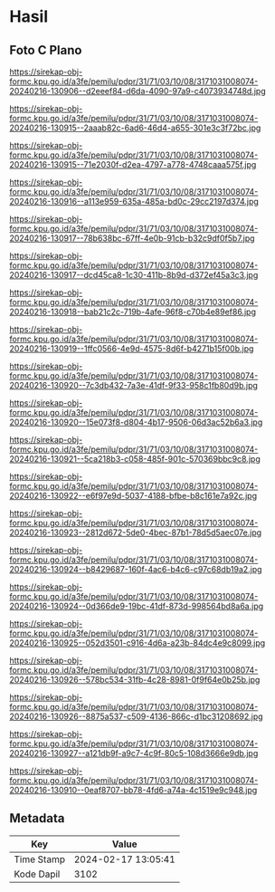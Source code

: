 # Hasil

## Foto C Plano

https://sirekap-obj-formc.kpu.go.id/a3fe/pemilu/pdpr/31/71/03/10/08/3171031008074-20240216-130906--d2eeef84-d6da-4090-97a9-c4073934748d.jpg

https://sirekap-obj-formc.kpu.go.id/a3fe/pemilu/pdpr/31/71/03/10/08/3171031008074-20240216-130915--2aaab82c-6ad6-46d4-a655-301e3c3f72bc.jpg

https://sirekap-obj-formc.kpu.go.id/a3fe/pemilu/pdpr/31/71/03/10/08/3171031008074-20240216-130915--71e2030f-d2ea-4797-a778-4748caaa575f.jpg

https://sirekap-obj-formc.kpu.go.id/a3fe/pemilu/pdpr/31/71/03/10/08/3171031008074-20240216-130916--a113e959-635a-485a-bd0c-29cc2197d374.jpg

https://sirekap-obj-formc.kpu.go.id/a3fe/pemilu/pdpr/31/71/03/10/08/3171031008074-20240216-130917--78b638bc-67ff-4e0b-91cb-b32c9df0f5b7.jpg

https://sirekap-obj-formc.kpu.go.id/a3fe/pemilu/pdpr/31/71/03/10/08/3171031008074-20240216-130917--dcd45ca8-1c30-411b-8b9d-d372ef45a3c3.jpg

https://sirekap-obj-formc.kpu.go.id/a3fe/pemilu/pdpr/31/71/03/10/08/3171031008074-20240216-130918--bab21c2c-719b-4afe-96f8-c70b4e89ef86.jpg

https://sirekap-obj-formc.kpu.go.id/a3fe/pemilu/pdpr/31/71/03/10/08/3171031008074-20240216-130919--1ffc0566-4e9d-4575-8d6f-b4271b15f00b.jpg

https://sirekap-obj-formc.kpu.go.id/a3fe/pemilu/pdpr/31/71/03/10/08/3171031008074-20240216-130920--7c3db432-7a3e-41df-9f33-958c1fb80d9b.jpg

https://sirekap-obj-formc.kpu.go.id/a3fe/pemilu/pdpr/31/71/03/10/08/3171031008074-20240216-130920--15e073f8-d804-4b17-9506-06d3ac52b6a3.jpg

https://sirekap-obj-formc.kpu.go.id/a3fe/pemilu/pdpr/31/71/03/10/08/3171031008074-20240216-130921--5ca218b3-c058-485f-901c-570369bbc9c8.jpg

https://sirekap-obj-formc.kpu.go.id/a3fe/pemilu/pdpr/31/71/03/10/08/3171031008074-20240216-130922--e6f97e9d-5037-4188-bfbe-b8c161e7a92c.jpg

https://sirekap-obj-formc.kpu.go.id/a3fe/pemilu/pdpr/31/71/03/10/08/3171031008074-20240216-130923--2812d672-5de0-4bec-87b1-78d5d5aec07e.jpg

https://sirekap-obj-formc.kpu.go.id/a3fe/pemilu/pdpr/31/71/03/10/08/3171031008074-20240216-130924--b8429687-160f-4ac6-b4c6-c97c68db19a2.jpg

https://sirekap-obj-formc.kpu.go.id/a3fe/pemilu/pdpr/31/71/03/10/08/3171031008074-20240216-130924--0d366de9-19bc-41df-873d-998564bd8a6a.jpg

https://sirekap-obj-formc.kpu.go.id/a3fe/pemilu/pdpr/31/71/03/10/08/3171031008074-20240216-130925--052d3501-c916-4d6a-a23b-84dc4e9c8099.jpg

https://sirekap-obj-formc.kpu.go.id/a3fe/pemilu/pdpr/31/71/03/10/08/3171031008074-20240216-130926--578bc534-31fb-4c28-8981-0f9f64e0b25b.jpg

https://sirekap-obj-formc.kpu.go.id/a3fe/pemilu/pdpr/31/71/03/10/08/3171031008074-20240216-130926--8875a537-c509-4136-866c-d1bc31208692.jpg

https://sirekap-obj-formc.kpu.go.id/a3fe/pemilu/pdpr/31/71/03/10/08/3171031008074-20240216-130927--a121db9f-a9c7-4c9f-80c5-108d3666e9db.jpg

https://sirekap-obj-formc.kpu.go.id/a3fe/pemilu/pdpr/31/71/03/10/08/3171031008074-20240216-130910--0eaf8707-bb78-4fd6-a74a-4c1519e9c948.jpg


## Metadata

| Key        | Value               |
| ---------- | ------------------- |
| Time Stamp | 2024-02-17 13:05:41 |
| Kode Dapil | 3102                |



